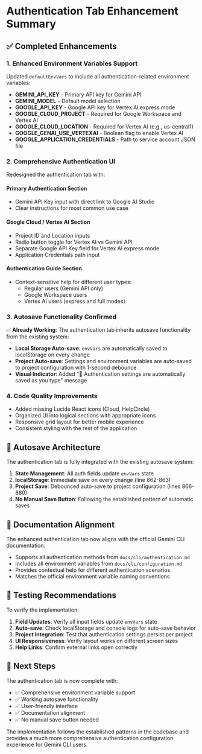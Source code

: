 # Authentication Tab Enhancement Summary

## ✅ Completed Enhancements

### 1. Enhanced Environment Variables Support
Updated `defaultEnvVars` to include all authentication-related environment variables:

- **GEMINI_API_KEY** - Primary API key for Gemini API
- **GEMINI_MODEL** - Default model selection  
- **GOOGLE_API_KEY** - Google API key for Vertex AI express mode
- **GOOGLE_CLOUD_PROJECT** - Required for Google Workspace and Vertex AI
- **GOOGLE_CLOUD_LOCATION** - Required for Vertex AI (e.g., us-central1)
- **GOOGLE_GENAI_USE_VERTEXAI** - Boolean flag to enable Vertex AI
- **GOOGLE_APPLICATION_CREDENTIALS** - Path to service account JSON file

### 2. Comprehensive Authentication UI
Redesigned the authentication tab with:

#### Primary Authentication Section
- Gemini API Key input with direct link to Google AI Studio
- Clear instructions for most common use case

#### Google Cloud / Vertex AI Section  
- Project ID and Location inputs
- Radio button toggle for Vertex AI vs Gemini API
- Separate Google API Key field for Vertex AI express mode
- Application Credentials path input

#### Authentication Guide Section
- Context-sensitive help for different user types:
  - Regular users (Gemini API only)
  - Google Workspace users  
  - Vertex AI users (express and full modes)

### 3. Autosave Functionality Confirmed
✅ **Already Working**: The authentication tab inherits autosave functionality from the existing system:

- **Local Storage Auto-save**: `envVars` are automatically saved to localStorage on every change
- **Project Auto-save**: Settings and environment variables are auto-saved to project configuration with 1-second debounce
- **Visual Indicator**: Added "🔄 Authentication settings are automatically saved as you type" message

### 4. Code Quality Improvements
- Added missing Lucide React icons (Cloud, HelpCircle)
- Organized UI into logical sections with appropriate icons
- Responsive grid layout for better mobile experience
- Consistent styling with the rest of the application

## 🔄 Autosave Architecture

The authentication tab is fully integrated with the existing autosave system:

1. **State Management**: All auth fields update `envVars` state
2. **localStorage**: Immediate save on every change (line 862-863)
3. **Project Save**: Debounced auto-save to project configuration (lines 866-880)
4. **No Manual Save Button**: Following the established pattern of automatic saves

## 📖 Documentation Alignment

The enhanced authentication tab now aligns with the official Gemini CLI documentation:

- Supports all authentication methods from `docs/cli/authentication.md`
- Includes all environment variables from `docs/cli/configuration.md` 
- Provides contextual help for different authentication scenarios
- Matches the official environment variable naming conventions

## 🧪 Testing Recommendations

To verify the implementation:

1. **Field Updates**: Verify all input fields update `envVars` state
2. **Auto-save**: Check localStorage and console logs for auto-save behavior
3. **Project Integration**: Test that authentication settings persist per project
4. **UI Responsiveness**: Verify layout works on different screen sizes
5. **Help Links**: Confirm external links open correctly

## 🎯 Next Steps

The authentication tab is now complete with:
- ✅ Comprehensive environment variable support
- ✅ Working autosave functionality  
- ✅ User-friendly interface
- ✅ Documentation alignment
- ✅ No manual save button needed

The implementation follows the established patterns in the codebase and provides a much more comprehensive authentication configuration experience for Gemini CLI users.
